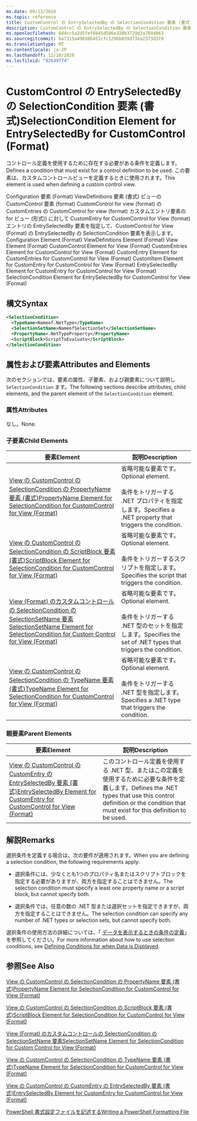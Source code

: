 ```yaml
---
ms.date: 09/13/2016
ms.topic: reference
title: CustomControl の EntrySelectedBy の SelectionCondition 要素 (書式)
description: CustomControl の EntrySelectedBy の SelectionCondition 要素 (書式)
ms.openlocfilehash: 6d4cc5a2d5fef0445d586e320b3729d3a7044063
ms.sourcegitcommit: ba7315a496986451cfc1296b659d73ea2373d3f0
ms.translationtype: MT
ms.contentlocale: ja-JP
ms.lasthandoff: 12/10/2020
ms.locfileid: "92649774"
---
```

# <a name="selectioncondition-element-for-entryselectedby-for-customcontrol-format"></a><span data-ttu-id="855f9-103">CustomControl の EntrySelectedBy の SelectionCondition 要素 (書式)</span><span class="sxs-lookup"><span data-stu-id="855f9-103">SelectionCondition Element for EntrySelectedBy for CustomControl (Format)</span></span>

<span data-ttu-id="855f9-104">コントロール定義を使用するために存在する必要がある条件を定義します。</span><span class="sxs-lookup"><span data-stu-id="855f9-104">Defines a condition that must exist for a control definition to be used.</span></span> <span data-ttu-id="855f9-105">この要素は、カスタムコントロールビューを定義するときに使用されます。</span><span class="sxs-lookup"><span data-stu-id="855f9-105">This element is used when defining a custom control view.</span></span>

<span data-ttu-id="855f9-106">Configuration 要素 (Format) ViewDefinitions 要素 (書式) ビューの CustomControl 要素 (format) CustomControl for view (format) の CustomEntries の CustomControl for view (format) カスタムエントリ要素の for ビュー (形式)) に対して CustomEntry for CustomControl for View (format) エントリの EntrySelectedBy 要素を指定して、CustomControl for View (Format) の EntrySelectedBy の SelectionCondition 要素を表示します。</span><span class="sxs-lookup"><span data-stu-id="855f9-106">Configuration Element (Format) ViewDefinitions Element (Format) View Element (Format) CustomControl Element for View (Format) CustomEntries Element for CustomControl for View (Format) CustomEntry Element for CustomEntries for CustomControl for View (Format) CustomItem Element for CustomEntry for CustomControl for View (Format) EntrySelectedBy Element for CustomEntry for CustomControl for View (Format) SelectionCondition Element for EntrySelectedBy for CustomControl for View (Format)</span></span>

## <a name="syntax"></a><span data-ttu-id="855f9-107">構文</span><span class="sxs-lookup"><span data-stu-id="855f9-107">Syntax</span></span>

```xml
<SelectionCondition>
  <TypeName>Nameof.NetType</TypeName>
  <SelectionSetName>NameofSelectionSet</SelectionSetName>
  <PropertyName>.NetTypeProperty</PropertyName>
  <ScriptBlock>ScriptToEvaluate</ScriptBlock>
</SelectionCondition>
```

## <a name="attributes-and-elements"></a><span data-ttu-id="855f9-108">属性および要素</span><span class="sxs-lookup"><span data-stu-id="855f9-108">Attributes and Elements</span></span>

<span data-ttu-id="855f9-109">次のセクションでは、要素の属性、子要素、および親要素について説明し `SelectionCondition` ます。</span><span class="sxs-lookup"><span data-stu-id="855f9-109">The following sections describe attributes, child elements, and the parent element of the `SelectionCondition` element.</span></span>

### <a name="attributes"></a><span data-ttu-id="855f9-110">属性</span><span class="sxs-lookup"><span data-stu-id="855f9-110">Attributes</span></span>

<span data-ttu-id="855f9-111">なし。</span><span class="sxs-lookup"><span data-stu-id="855f9-111">None.</span></span>

### <a name="child-elements"></a><span data-ttu-id="855f9-112">子要素</span><span class="sxs-lookup"><span data-stu-id="855f9-112">Child Elements</span></span>

|<span data-ttu-id="855f9-113">要素</span><span class="sxs-lookup"><span data-stu-id="855f9-113">Element</span></span>|<span data-ttu-id="855f9-114">説明</span><span class="sxs-lookup"><span data-stu-id="855f9-114">Description</span></span>|
|-------------|-----------------|
|[<span data-ttu-id="855f9-115">View の CustomControl の SelectionCondition の PropertyName 要素 (書式)</span><span class="sxs-lookup"><span data-stu-id="855f9-115">PropertyName Element for SelectionCondition for CustomControl for View (Format)</span></span>](./propertyname-element-for-selectioncondition-for-customcontrol-for-view-format.md)|<span data-ttu-id="855f9-116">省略可能な要素です。</span><span class="sxs-lookup"><span data-stu-id="855f9-116">Optional element.</span></span><br /><br /> <span data-ttu-id="855f9-117">条件をトリガーする .NET プロパティを指定します。</span><span class="sxs-lookup"><span data-stu-id="855f9-117">Specifies a .NET property that triggers the condition.</span></span>|
|[<span data-ttu-id="855f9-118">View の CustomControl の SelectionCondition の ScriptBlock 要素 (書式)</span><span class="sxs-lookup"><span data-stu-id="855f9-118">ScriptBlock Element for SelectionCondition for CustomControl for View (Format)</span></span>](./scriptblock-element-for-selectioncondition-for-customcontrol-for-view-format.md)|<span data-ttu-id="855f9-119">省略可能な要素です。</span><span class="sxs-lookup"><span data-stu-id="855f9-119">Optional element.</span></span><br /><br /> <span data-ttu-id="855f9-120">条件をトリガーするスクリプトを指定します。</span><span class="sxs-lookup"><span data-stu-id="855f9-120">Specifies the script that triggers the condition.</span></span>|
|[<span data-ttu-id="855f9-121">View (Format) のカスタムコントロールの SelectionCondition の SelectionSetName 要素</span><span class="sxs-lookup"><span data-stu-id="855f9-121">SelectionSetName Element for SelectionCondition for Custom Control for View (Format)</span></span>](./selectionsetname-element-for-selectioncondition-for-customcontrol-for-view-format.md)|<span data-ttu-id="855f9-122">省略可能な要素です。</span><span class="sxs-lookup"><span data-stu-id="855f9-122">Optional element.</span></span><br /><br /> <span data-ttu-id="855f9-123">条件をトリガーする .NET 型のセットを指定します。</span><span class="sxs-lookup"><span data-stu-id="855f9-123">Specifies the set of .NET types that triggers the condition.</span></span>|
|[<span data-ttu-id="855f9-124">View の CustomControl の SelectionCondition の TypeName 要素 (書式)</span><span class="sxs-lookup"><span data-stu-id="855f9-124">TypeName Element for SelectionCondition for CustomControl for View  (Format)</span></span>](./typename-element-for-selectioncondition-for-customcontrol-for-view-format.md)|<span data-ttu-id="855f9-125">省略可能な要素です。</span><span class="sxs-lookup"><span data-stu-id="855f9-125">Optional element.</span></span><br /><br /> <span data-ttu-id="855f9-126">条件をトリガーする .NET 型を指定します。</span><span class="sxs-lookup"><span data-stu-id="855f9-126">Specifies a .NET type that triggers the condition.</span></span>|

### <a name="parent-elements"></a><span data-ttu-id="855f9-127">親要素</span><span class="sxs-lookup"><span data-stu-id="855f9-127">Parent Elements</span></span>

|<span data-ttu-id="855f9-128">要素</span><span class="sxs-lookup"><span data-stu-id="855f9-128">Element</span></span>|<span data-ttu-id="855f9-129">説明</span><span class="sxs-lookup"><span data-stu-id="855f9-129">Description</span></span>|
|-------------|-----------------|
|[<span data-ttu-id="855f9-130">View の CustomControl の CustomEntry の EntrySelectedBy 要素 (書式)</span><span class="sxs-lookup"><span data-stu-id="855f9-130">EntrySelectedBy Element for CustomEntry for CustomControl for View (Format)</span></span>](./entryselectedby-element-for-customentry-for-customcontrol-for-view-format.md)|<span data-ttu-id="855f9-131">このコントロール定義を使用する .NET 型、またはこの定義を使用するために必要な条件を定義します。</span><span class="sxs-lookup"><span data-stu-id="855f9-131">Defines the .NET types that use this control definition or the condition that must exist for this definition to be used.</span></span>|

## <a name="remarks"></a><span data-ttu-id="855f9-132">解説</span><span class="sxs-lookup"><span data-stu-id="855f9-132">Remarks</span></span>

<span data-ttu-id="855f9-133">選択条件を定義する場合は、次の要件が適用されます。</span><span class="sxs-lookup"><span data-stu-id="855f9-133">When you are defining a selection condition, the following requirements apply:</span></span>

- <span data-ttu-id="855f9-134">選択条件には、少なくとも1つのプロパティ名またはスクリプトブロックを指定する必要がありますが、両方を指定することはできません。</span><span class="sxs-lookup"><span data-stu-id="855f9-134">The selection condition must specify a least one property name or a script block, but cannot specify both.</span></span>

- <span data-ttu-id="855f9-135">選択条件では、任意の数の .NET 型または選択セットを指定できますが、両方を指定することはできません。</span><span class="sxs-lookup"><span data-stu-id="855f9-135">The selection condition can specify any number of .NET types or selection sets, but cannot specify both.</span></span>

<span data-ttu-id="855f9-136">選択条件の使用方法の詳細については、「 [データを表示するときの条件の定義](./defining-conditions-for-displaying-data.md)」を参照してください。</span><span class="sxs-lookup"><span data-stu-id="855f9-136">For more information about how to use selection conditions, see [Defining Conditions for when Data is Displayed](./defining-conditions-for-displaying-data.md).</span></span>

## <a name="see-also"></a><span data-ttu-id="855f9-137">参照</span><span class="sxs-lookup"><span data-stu-id="855f9-137">See Also</span></span>

[<span data-ttu-id="855f9-138">View の CustomControl の SelectionCondition の PropertyName 要素 (書式)</span><span class="sxs-lookup"><span data-stu-id="855f9-138">PropertyName Element for SelectionCondition for CustomControl for View (Format)</span></span>](./propertyname-element-for-selectioncondition-for-customcontrol-for-view-format.md)

[<span data-ttu-id="855f9-139">View の CustomControl の SelectionCondition の ScriptBlock 要素 (書式)</span><span class="sxs-lookup"><span data-stu-id="855f9-139">ScriptBlock Element for SelectionCondition for CustomControl for View (Format)</span></span>](./scriptblock-element-for-selectioncondition-for-customcontrol-for-view-format.md)

[<span data-ttu-id="855f9-140">View (Format) のカスタムコントロールの SelectionCondition の SelectionSetName 要素</span><span class="sxs-lookup"><span data-stu-id="855f9-140">SelectionSetName Element for SelectionCondition for Custom Control for View (Format)</span></span>](./selectionsetname-element-for-selectioncondition-for-customcontrol-for-view-format.md)

[<span data-ttu-id="855f9-141">View の CustomControl の SelectionCondition の TypeName 要素 (書式)</span><span class="sxs-lookup"><span data-stu-id="855f9-141">TypeName Element for SelectionCondition for CustomControl for View  (Format)</span></span>](./typename-element-for-selectioncondition-for-customcontrol-for-view-format.md)

[<span data-ttu-id="855f9-142">View の CustomControl の CustomEntry の EntrySelectedBy 要素 (書式)</span><span class="sxs-lookup"><span data-stu-id="855f9-142">EntrySelectedBy Element for CustomEntry for CustomControl for View (Format)</span></span>](./entryselectedby-element-for-customentry-for-customcontrol-for-view-format.md)

[<span data-ttu-id="855f9-143">PowerShell 書式設定ファイルを記述する</span><span class="sxs-lookup"><span data-stu-id="855f9-143">Writing a PowerShell Formatting File</span></span>](./writing-a-powershell-formatting-file.md)
